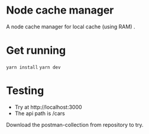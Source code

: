 # Node cache manager
A node cache manager for local cache (using RAM) .

# Get running
```yarn install```
```yarn dev```

# Testing
- Try at http://localhost:3000
- The api path is /cars

Download the postman-collection from repository to try.
